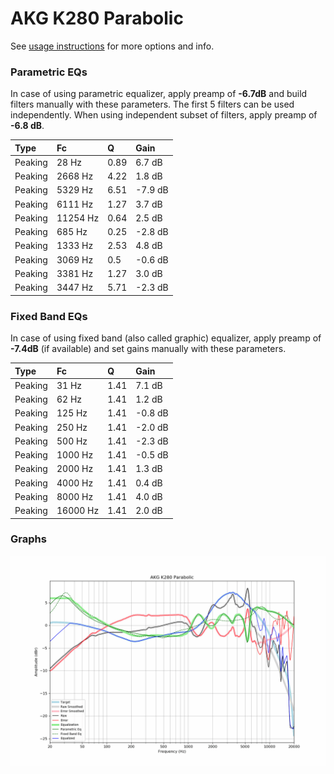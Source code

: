 # AKG K280 Parabolic
See [usage instructions](https://github.com/jaakkopasanen/AutoEq#usage) for more options and info.

### Parametric EQs
In case of using parametric equalizer, apply preamp of **-6.7dB** and build filters manually
with these parameters. The first 5 filters can be used independently.
When using independent subset of filters, apply preamp of **-6.8 dB**.

| Type    | Fc       |    Q | Gain    |
|:--------|:---------|:-----|:--------|
| Peaking | 28 Hz    | 0.89 | 6.7 dB  |
| Peaking | 2668 Hz  | 4.22 | 1.8 dB  |
| Peaking | 5329 Hz  | 6.51 | -7.9 dB |
| Peaking | 6111 Hz  | 1.27 | 3.7 dB  |
| Peaking | 11254 Hz | 0.64 | 2.5 dB  |
| Peaking | 685 Hz   | 0.25 | -2.8 dB |
| Peaking | 1333 Hz  | 2.53 | 4.8 dB  |
| Peaking | 3069 Hz  | 0.5  | -0.6 dB |
| Peaking | 3381 Hz  | 1.27 | 3.0 dB  |
| Peaking | 3447 Hz  | 5.71 | -2.3 dB |

### Fixed Band EQs
In case of using fixed band (also called graphic) equalizer, apply preamp of **-7.4dB**
(if available) and set gains manually with these parameters.

| Type    | Fc       |    Q | Gain    |
|:--------|:---------|:-----|:--------|
| Peaking | 31 Hz    | 1.41 | 7.1 dB  |
| Peaking | 62 Hz    | 1.41 | 1.2 dB  |
| Peaking | 125 Hz   | 1.41 | -0.8 dB |
| Peaking | 250 Hz   | 1.41 | -2.0 dB |
| Peaking | 500 Hz   | 1.41 | -2.3 dB |
| Peaking | 1000 Hz  | 1.41 | -0.5 dB |
| Peaking | 2000 Hz  | 1.41 | 1.3 dB  |
| Peaking | 4000 Hz  | 1.41 | 0.4 dB  |
| Peaking | 8000 Hz  | 1.41 | 4.0 dB  |
| Peaking | 16000 Hz | 1.41 | 2.0 dB  |

### Graphs
![](./AKG%20K280%20Parabolic.png)